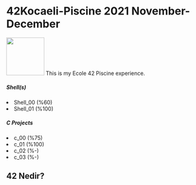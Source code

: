# 42Kocaeli-Piscine 2021 November-December

<img src="https://pbs.twimg.com/profile_images/1388874010549751809/1nFWTjW5_400x400.jpg" width="100" height="100" />
This is my Ecole 42 Piscine experience.

<h5>Shell(s)</h5>
<li>Shell_00 (%60)</li>
<li>Shell_01 (%100)</li>

<h5>C Projects </h5>

<li>c_00 (%75)</li>
<li>c_01 (%100)</li>
<li>c_02 (%-)</li>
<li>c_03 (%-)</li>

<h2> 42 Nedir? </h2>

